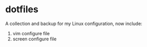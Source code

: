 # dotfiles
A collection and backup for my Linux configuration, now include:

1. vim configure file
2. screen  configure file
